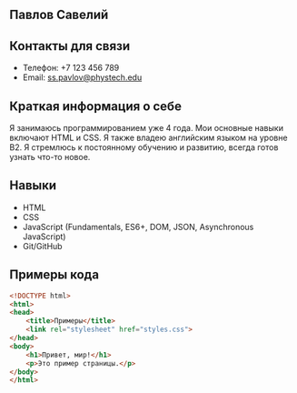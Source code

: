 
## Павлов Савелий

## Контакты для связи
- Телефон: +7 123 456 789
- Email: ss.pavlov@phystech.edu

## Краткая информация о себе
Я занимаюсь программированием уже 4 года. Мои основные навыки включают HTML и CSS. Я также владею английским языком на уровне B2. Я стремлюсь к постоянному обучению и развитию, всегда готов узнать что-то новое.

## Навыки
- HTML
- CSS
- JavaScript (Fundamentals, ES6+, DOM, JSON, Asynchronous JavaScript)
- Git/GitHub


## Примеры кода
```html
<!DOCTYPE html>
<html>
<head>
    <title>Примеры</title>
    <link rel="stylesheet" href="styles.css">
</head>
<body>
    <h1>Привет, мир!</h1>
    <p>Это пример страницы.</p>
</body>
</html>
